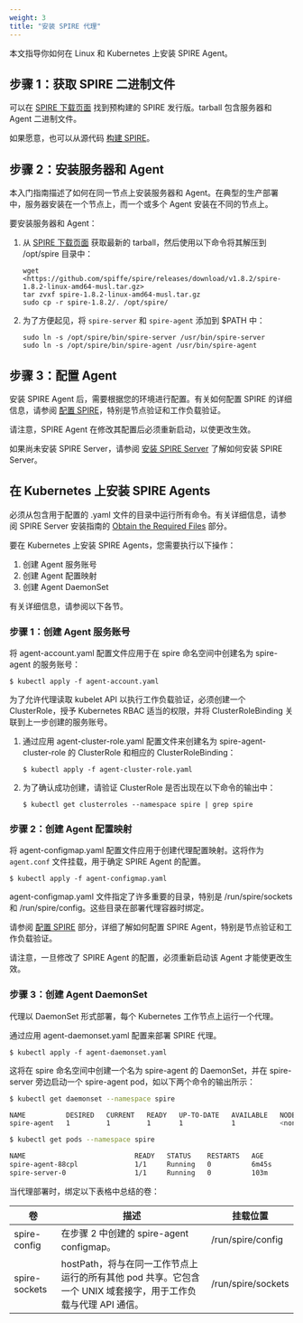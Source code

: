```yaml
---
weight: 3
title: "安装 SPIRE 代理"
---
```


本文指导你如何在 Linux 和 Kubernetes 上安装 SPIRE Agent。

## 步骤 1：获取 SPIRE 二进制文件

可以在 [SPIRE 下载页面](https://spiffe.io/downloads/#spire-releases) 找到预构建的 SPIRE 发行版。tarball 包含服务器和 Agent 二进制文件。

如果愿意，也可以从源代码 [构建 SPIRE](https://github.com/spiffe/spire/blob/v1.8.2/CONTRIBUTING.md)。

## 步骤 2：安装服务器和 Agent

本入门指南描述了如何在同一节点上安装服务器和 Agent。在典型的生产部署中，服务器安装在一个节点上，而一个或多个 Agent 安装在不同的节点上。

要安装服务器和 Agent：

1. 从 [SPIRE 下载页面](https://spiffe.io/downloads/#spire-releases) 获取最新的 tarball，然后使用以下命令将其解压到 /opt/spire 目录中：

   ```
   wget <https://github.com/spiffe/spire/releases/download/v1.8.2/spire-1.8.2-linux-amd64-musl.tar.gz>
   tar zvxf spire-1.8.2-linux-amd64-musl.tar.gz
   sudo cp -r spire-1.8.2/. /opt/spire/
   ```

2. 为了方便起见，将 `spire-server` 和 `spire-agent` 添加到 $PATH 中：

   ```
   sudo ln -s /opt/spire/bin/spire-server /usr/bin/spire-server
   sudo ln -s /opt/spire/bin/spire-agent /usr/bin/spire-agent
   ```

## 步骤 3：配置 Agent

安装 SPIRE Agent 后，需要根据您的环境进行配置。有关如何配置 SPIRE 的详细信息，请参阅 [配置 SPIRE](https://spiffe.io/docs/latest/spire/using/configuring/)，特别是节点验证和工作负载验证。

请注意，SPIRE Agent 在修改其配置后必须重新启动，以使更改生效。

如果尚未安装 SPIRE Server，请参阅 [安装 SPIRE Server](https://spiffe.io/docs/latest/spire/installing/install-server/) 了解如何安装 SPIRE Server。

## 在 Kubernetes 上安装 SPIRE Agents

必须从包含用于配置的 .yaml 文件的目录中运行所有命令。有关详细信息，请参阅 SPIRE Server 安装指南的 [Obtain the Required Files](https://spiffe.io/docs/latest/spire/installing/install-server/#section-1) 部分。

要在 Kubernetes 上安装 SPIRE Agents，您需要执行以下操作：

1. 创建 Agent 服务账号
2. 创建 Agent 配置映射
3. 创建 Agent DaemonSet

有关详细信息，请参阅以下各节。

### 步骤 1：创建 Agent 服务账号

将 agent-account.yaml 配置文件应用于在 spire 命名空间中创建名为 spire-agent 的服务账号：

```
$ kubectl apply -f agent-account.yaml
```

为了允许代理读取 kubelet API 以执行工作负载验证，必须创建一个 ClusterRole，授予 Kubernetes RBAC 适当的权限，并将 ClusterRoleBinding 关联到上一步创建的服务账号。

1. 通过应用 agent-cluster-role.yaml 配置文件来创建名为 spire-agent-cluster-role 的 ClusterRole 和相应的 ClusterRoleBinding：

   ```
   $ kubectl apply -f agent-cluster-role.yaml
   ```

2. 为了确认成功创建，请验证 ClusterRole 是否出现在以下命令的输出中：

   ```
   $ kubectl get clusterroles --namespace spire | grep spire
   ```

### 步骤 2：创建 Agent 配置映射

将 agent-configmap.yaml 配置文件应用于创建代理配置映射。这将作为 `agent.conf` 文件挂载，用于确定 SPIRE Agent 的配置。

```
$ kubectl apply -f agent-configmap.yaml
```

agent-configmap.yaml 文件指定了许多重要的目录，特别是 /run/spire/sockets 和 /run/spire/config。这些目录在部署代理容器时绑定。

请参阅 [配置 SPIRE](https://spiffe.io/docs/latest/spire/using/configuring/) 部分，详细了解如何配置 SPIRE Agent，特别是节点验证和工作负载验证。

请注意，一旦修改了 SPIRE Agent 的配置，必须重新启动该 Agent 才能使更改生效。

### 步骤 3：创建 Agent DaemonSet

代理以 DaemonSet 形式部署，每个 Kubernetes 工作节点上运行一个代理。

通过应用 agent-daemonset.yaml 配置来部署 SPIRE 代理。

```
$ kubectl apply -f agent-daemonset.yaml
```

这将在 spire 命名空间中创建一个名为 spire-agent 的 DaemonSet，并在 spire-server 旁边启动一个 spire-agent pod，如以下两个命令的输出所示：

```bash
$ kubectl get daemonset --namespace spire

NAME          DESIRED   CURRENT   READY   UP-TO-DATE   AVAILABLE   NODE SELECTOR   AGE
spire-agent   1         1         1       1            1           <none>          6m45s

$ kubectl get pods --namespace spire

NAME                           READY   STATUS    RESTARTS   AGE
spire-agent-88cpl              1/1     Running   0          6m45s
spire-server-0                 1/1     Running   0          103m
```

当代理部署时，绑定以下表格中总结的卷：

| 卷            | 描述                                                         | 挂载位置           |
| ------------- | ------------------------------------------------------------ | ------------------ |
| spire-config  | 在步骤 2 中创建的 spire-agent configmap。                    | /run/spire/config  |
| spire-sockets | hostPath，将与在同一工作节点上运行的所有其他 pod 共享。它包含一个 UNIX 域套接字，用于工作负载与代理 API 通信。 | /run/spire/sockets |